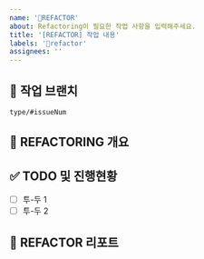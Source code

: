 ```yaml
---
name: '🔨REFACTOR'
about: Refactoring이 필요한 작업 사항을 입력해주세요.
title: '[REFACTOR] 작업 내용'
labels: '🔨refactor'
assignees: ''
---
```


## 🌳 작업 브랜치

<!-- 작업하게 될 브랜치를 명시해주세요 -->

`type/#issueNum`

## 🔨 REFACTORING 개요

<!-- 어떠한 부분에서 리팩토링이 필요하다고 생각했는지 -->

## ✅ TODO 및 진행현황

<!-- 할 일 목록을 만들고 진행 사항 표시 -->

- [ ] 투-두 1
- [ ] 투-두 2

## 🚧 REFACTOR 리포트

<!-- 어떤 것을 어떻게 개선하였는지 -->
